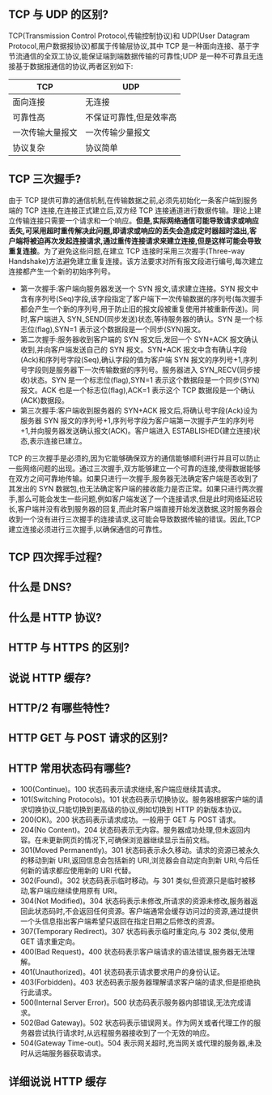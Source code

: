 ## TCP 与 UDP 的区别?

TCP(Transmission Control Protocol,传输控制协议)和 UDP(User Datagram Protocol,用户数据报协议)都属于传输层协议,其中 TCP 是一种面向连接、基于字节流通信的全双工协议,能保证端到端数据传输的可靠性;UDP 是一种不可靠且无连接基于数据报通信的协议,两者区别如下:

| TCP              | UDP                     |
| ---------------- | ----------------------- |
| 面向连接         | 无连接                  |
| 可靠性高         | 不保证可靠性,但是效率高 |
| 一次传输大量报文 | 一次传输少量报文        |
| 协议复杂         | 协议简单                |

## TCP 三次握手?

由于 TCP 提供可靠的通信机制,在传输数据之前,必须先初始化一条客户端到服务端的 TCP 连接,在连接正式建立后,双方经 TCP 连接通道进行数据传输。理论上建立传输连接只需要一个请求和一个响应。**但是,实际网络通信可能导致请求或响应丢失,可采用超时重传解决此问题,即请求或响应的丢失会造成定时器超时溢出,客户端将被迫再次发起连接请求,通过重传连接请求来建立连接,但是这样可能会导致重复连接**。为了避免这些问题,在建立 TCP 连接时采用三次握手(Three-way Handshake)方法避免建立重复连接。该方法要求对所有报文段进行编号,每次建立连接都产生一个新的初始序列号。

- 第一次握手:客户端向服务器发送一个 SYN 报文,请求建立连接。SYN 报文中含有序列号(Seq)字段,该字段指定了客户端下一次传输数据的序列号(每次握手都会产生一个新的序列号,用于防止旧的报文段被重复使用并被重新传送)。同时,客户端进入 SYN_SEND(同步发送)状态,等待服务器的确认。SYN 是一个标志位(flag),SYN=1 表示这个数据段是一个同步(SYN)报文。
- 第二次握手:服务器收到客户端的 SYN 报文后,发回一个 SYN+ACK 报文确认收到,并向客户端发送自己的 SYN 报文。SYN+ACK 报文中含有确认字段(Ack)和序列号字段(Seq),确认字段的值为客户端 SYN 报文的序列号+1,序列号字段则是服务器下一次传输数据的序列号。服务器进入 SYN_RECV(同步接收)状态。SYN 是一个标志位(flag),SYN=1 表示这个数据段是一个同步(SYN)报文。ACK 也是一个标志位(flag),ACK=1 表示这个 TCP 数据段是一个确认(ACK)数据段。
- 第三次握手:客户端收到服务器的 SYN+ACK 报文后,将确认号字段(Ack)设为服务器 SYN 报文的序列号+1,序列号字段为客户端第一次握手产生的序列号+1,并向服务器发送确认报文(ACK)。客户端进入 ESTABLISHED(建立连接)状态,表示连接已建立。

TCP 的三次握手是必须的,因为它能够确保双方的通信能够顺利进行并且可以防止一些网络问题的出现。通过三次握手,双方能够建立一个可靠的连接,使得数据能够在双方之间可靠地传输。如果只进行一次握手,服务器无法确定客户端是否收到了其发出的 SYN 数据包,也无法确定客户端的接收能力是否正常。如果只进行两次握手,那么可能会发生一些问题,例如客户端发送了一个连接请求,但是此时网络延迟较长,客户端并没有收到服务器的回复,而此时客户端直接开始发送数据,这时服务器会收到一个没有进行三次握手的连接请求,这可能会导致数据传输的错误。因此,TCP 建立连接必须进行三次握手,以确保通信的可靠性。

## TCP 四次挥手过程?

## 什么是 DNS?

## 什么是 HTTP 协议?

## HTTP 与 HTTPS 的区别?

## 说说 HTTP 缓存?

## HTTP/2 有哪些特性?

## HTTP GET 与 POST 请求的区别?

## HTTP 常用状态码有哪些?

- 100(Continue)。100 状态码表示请求继续,客户端应继续其请求。
- 101(Switching Protocols)。101 状态码表示切换协议。服务器根据客户端的请求切换协议,只能切换到更高级的协议,例如切换到 HTTP 的新版本协议。
- 200(OK)。200 状态码表示请求成功。一般用于 GET 与 POST 请求。
- 204(No Content)。204 状态码表示无内容。服务器成功处理,但未返回内容。在未更新网页的情况下,可确保浏览器继续显示当前文档。
- 301(Moved Permanently)。301 状态码表示永久移动。请求的资源已被永久的移动到新 URI,返回信息会包括新的 URI,浏览器会自动定向到新 URI,今后任何新的请求都应使用新的 URI 代替。
- 302(Found)。302 状态码表示临时移动。与 301 类似,但资源只是临时被移动,客户端应继续使用原有 URI。
- 304(Not Modified)。304 状态码表示未修改,所请求的资源未修改,服务器返回此状态码时,不会返回任何资源。客户端通常会缓存访问过的资源,通过提供一个头信息指出客户端希望只返回在指定日期之后修改的资源。
- 307(Temporary Redirect)。307 状态码表示临时重定向,与 302 类似,使用 GET 请求重定向。
- 400(Bad Request)。400 状态码表示客户端请求的语法错误,服务器无法理解。
- 401(Unauthorized)。401 状态码表示请求要求用户的身份认证。
- 403(Forbidden)。403 状态码表示服务器理解请求客户端的请求,但是拒绝执行此请求。
- 500(Internal Server Error)。500 状态码表示服务器内部错误,无法完成请求。
- 502(Bad Gateway)。502 状态码表示错误网关。作为网关或者代理工作的服务器尝试执行请求时,从远程服务器接收到了一个无效的响应。
- 504(Gateway Time-out)。504 表示网关超时,充当网关或代理的服务器,未及时从远端服务器获取请求。

## 详细说说 HTTP 缓存
